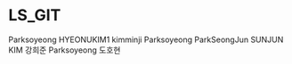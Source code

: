 # LS_GIT


Parksoyeong
HYEONUKIM1
kimminji
Parksoyeong
ParkSeongJun
SUNJUN KIM
강희준
Parksoyeong
도호현


